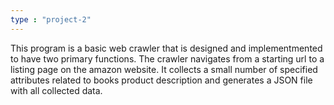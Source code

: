 ```yaml
---
type : "project-2"
---
```

 This program is a basic web crawler that is designed and implementmented to have two primary functions. The crawler navigates from a starting url to a listing page on the amazon website. It collects a small number of specified attributes related to books product description and generates a JSON file with all collected data.
